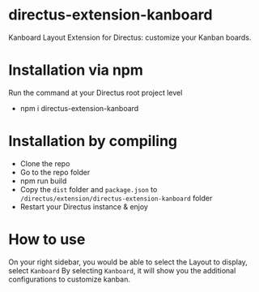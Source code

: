 # directus-extension-kanboard
 Kanboard Layout Extension for Directus: customize your Kanban boards.

 # Installation via npm

Run the command at your Directus root project level

- npm i directus-extension-kanboard

# Installation by compiling

- Clone the repo
- Go to the repo folder
- npm run build
- Copy the `dist` folder and `package.json` to `/directus/extension/directus-extension-kanboard` folder
- Restart your Directus instance & enjoy

# How to use
On your right sidebar, you would be able to select the Layout to display, select `Kanboard`
By selecting `Kanboard`, it will show you the additional configurations to customize kanban.
